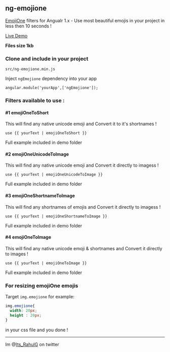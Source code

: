 ## ng-emojione
[EmojiOne](http://emojione.com/) filters for Angualr 1.x - Use most beautiful emojis in your project in less then 10 seconds !

[Live Demo](http://ng-emojione.esy.es/)

**Files size 1kb**

### Clone and include in your project

``` src/ng-emojione.min.js ```

Inject ```ngEmojione``` dependency into your app

``` angular.module('yourApp',['ngEmojione']); ```

### Filters available to use :

#### #1 emojiOneToShort

This will find any native unicode emoji and Convert it to it's shortnames !

```
use {{ yourText | emojiOneToShort }}
```
Full example included in demo folder


#### #2 emojiOneUnicodeToImage

This will find any native unicode emoji and Convert it directly to imagess !

```
use {{ yourText | emojiOneUnicodeToImage }}
```
Full example included in demo folder


#### #3 emojiOneShortnameToImage

This will find any shortnames of emojis and Convert it directly to imagess !

```
use {{ yourText | emojiOneShortnameToImage }}
```
Full example included in demo folder


#### #4 emojiOneToImage

This will find any native unicode emoji & shortnames and Convert it directly to images !

```
use {{ yourText | emojiOneToImage }}
```
Full example included in demo folder

### For resizing emojiOne emojis

Target ```img.emojione``` for example: 
```css
img.emojione{
  width: 20px;
  height : 20px;
}
```
in your css file and you done !

-----------------------------------------------------
Im  @[Its_RahulG](https://twitter.com/Its_RahulG) on twitter
